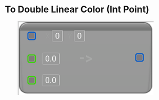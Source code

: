# To Double Linear Color (Int Point)

<figure><img src="To Double Linear Color (Int Point).png"></figure>